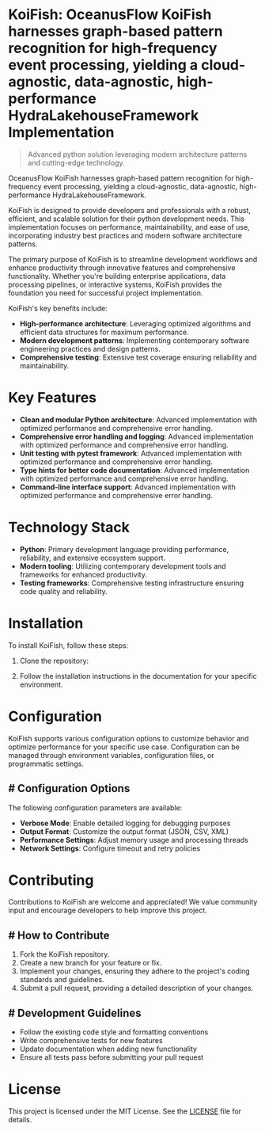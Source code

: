 <!-- fallback_KoiFish_20250805190943_77318 -->

# KoiFish: OceanusFlow KoiFish harnesses graph-based pattern recognition for high-frequency event processing, yielding a cloud-agnostic, data-agnostic, high-performance HydraLakehouseFramework Implementation
> Advanced python solution leveraging modern architecture patterns and cutting-edge technology.

OceanusFlow KoiFish harnesses graph-based pattern recognition for high-frequency event processing, yielding a cloud-agnostic, data-agnostic, high-performance HydraLakehouseFramework.

KoiFish is designed to provide developers and professionals with a robust, efficient, and scalable solution for their python development needs. This implementation focuses on performance, maintainability, and ease of use, incorporating industry best practices and modern software architecture patterns.

The primary purpose of KoiFish is to streamline development workflows and enhance productivity through innovative features and comprehensive functionality. Whether you're building enterprise applications, data processing pipelines, or interactive systems, KoiFish provides the foundation you need for successful project implementation.

KoiFish's key benefits include:

* **High-performance architecture**: Leveraging optimized algorithms and efficient data structures for maximum performance.
* **Modern development patterns**: Implementing contemporary software engineering practices and design patterns.
* **Comprehensive testing**: Extensive test coverage ensuring reliability and maintainability.

# Key Features

* **Clean and modular Python architecture**: Advanced implementation with optimized performance and comprehensive error handling.
* **Comprehensive error handling and logging**: Advanced implementation with optimized performance and comprehensive error handling.
* **Unit testing with pytest framework**: Advanced implementation with optimized performance and comprehensive error handling.
* **Type hints for better code documentation**: Advanced implementation with optimized performance and comprehensive error handling.
* **Command-line interface support**: Advanced implementation with optimized performance and comprehensive error handling.

# Technology Stack

* **Python**: Primary development language providing performance, reliability, and extensive ecosystem support.
* **Modern tooling**: Utilizing contemporary development tools and frameworks for enhanced productivity.
* **Testing frameworks**: Comprehensive testing infrastructure ensuring code quality and reliability.

# Installation

To install KoiFish, follow these steps:

1. Clone the repository:


2. Follow the installation instructions in the documentation for your specific environment.

# Configuration

KoiFish supports various configuration options to customize behavior and optimize performance for your specific use case. Configuration can be managed through environment variables, configuration files, or programmatic settings.

## # Configuration Options

The following configuration parameters are available:

* **Verbose Mode**: Enable detailed logging for debugging purposes
* **Output Format**: Customize the output format (JSON, CSV, XML)
* **Performance Settings**: Adjust memory usage and processing threads
* **Network Settings**: Configure timeout and retry policies

# Contributing

Contributions to KoiFish are welcome and appreciated! We value community input and encourage developers to help improve this project.

## # How to Contribute

1. Fork the KoiFish repository.
2. Create a new branch for your feature or fix.
3. Implement your changes, ensuring they adhere to the project's coding standards and guidelines.
4. Submit a pull request, providing a detailed description of your changes.

## # Development Guidelines

* Follow the existing code style and formatting conventions
* Write comprehensive tests for new features
* Update documentation when adding new functionality
* Ensure all tests pass before submitting your pull request

# License

This project is licensed under the MIT License. See the [LICENSE](https://github.com/QOZU/KoiFish/blob/main/LICENSE) file for details.
